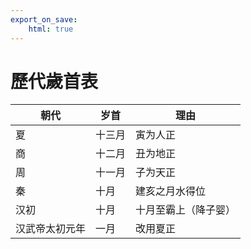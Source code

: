 ```yaml
---
export_on_save:
    html: true
---
```


# 歷代歲首表

朝代|岁首|理由
--|--|--
夏|十三月|寅为人正
商|十二月|丑为地正
周|十一月|子为天正
秦|十月|建亥之月水得位
汉初|十月|十月至霸上（降子婴）
汉武帝太初元年|一月|改用夏正